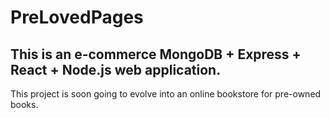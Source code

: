 # PreLovedPages
<h2>This is an e-commerce MongoDB + Express + React + Node.js web application.</h2>

<p>This project is soon going to evolve into an online bookstore for pre-owned books.</p>
